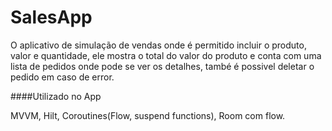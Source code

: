 # SalesApp

O aplicativo de simulação de vendas onde é permitido incluir o produto, valor e quantidade,
ele mostra o total do valor do produto e conta com uma lista de pedidos onde pode se ver os detalhes,
també é possivel deletar o pedido em caso de error.

####Utilizado no App

MVVM, Hilt, Coroutines(Flow, suspend functions), Room com flow.
